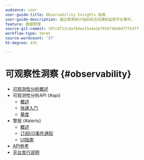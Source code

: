 ```yaml
---
audience: user
user-guide-title: Observability Insights 指南
user-guide-description: 通过使用统计指标和活动通知监控平台事件。
feature: 数据管理
source-git-commit: 39fc8712cdaf64ee15a4e1bf65b74846d77f5477
workflow-type: tm+mt
source-wordcount: '57'
ht-degree: 43%

---
```



# 可观察性洞察 {#observability}

* [可观测性分析概述](./home.md)
* 可观测性分析API {#api}
   * [概述](./api/overview.md)
   * [快速入门](./api/getting-started.md)
   * [量度](./api/metrics.md)
* 警报 {#alerts}
   * [概述](./alerts/overview.md)
   * [订阅I/O事件通知](./alerts/subscribe.md)
   * [UI指南](./alerts/ui.md)
* [API参考](https://www.adobe.io/apis/experienceplatform/home/api-reference.html#!acpdr/swagger-specs/observability-insights.yaml)
* [平台发行说明](https://www.adobe.com/go/platform-release-notes-en)